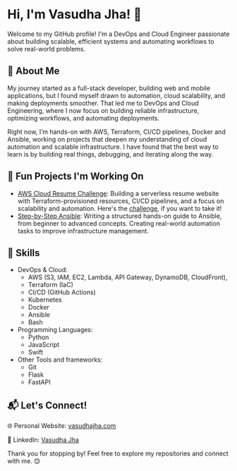 # Hi, I'm Vasudha Jha! 👋

Welcome to my GitHub profile! I'm a DevOps and Cloud Engineer passionate about building scalable, efficient systems and automating workflows to solve real-world problems.

## 🌟 About Me

My journey started as a full-stack developer, building web and mobile applications, but I found myself drawn to automation, cloud scalability, and making deployments smoother. That led me to DevOps and Cloud Engineering, where I now focus on building reliable infrastructure, optimizing workflows, and automating deployments.

Right now, I’m hands-on with AWS, Terraform, CI/CD pipelines, Docker and Ansible, working on projects that deepen my understanding of cloud automation and scalable infrastructure. I have found that the best way to learn is by building real things, debugging, and iterating along the way.

## 🚀 Fun Projects I'm Working On

- [AWS Cloud Resume Challenge](https://github.com/VasudhaJha/aws-cloud-resume-challenge): Building a serverless resume website with Terraform-provisioned resources, CI/CD pipelines, and a focus on scalability and automation. Here's the [challenge](https://cloudresumechallenge.dev/docs/the-challenge/aws/), if you want to take it!
- [Step-by-Step Ansible](https://github.com/VasudhaJha/step-by-step-ansible): Writing a structured hands-on guide to Ansible, from beginner to advanced concepts. Creating real-world automation tasks to improve infrastructure management.

## 🔧 Skills

- DevOps & Cloud:
  - AWS (S3, IAM, EC2, Lambda, API Gateway, DynamoDB, CloudFront),
  - Terraform (IaC)
  - CI/CD (GitHub Actions)
  - Kubernetes
  - Docker
  - Ansible
  - Bash
- Programming Languages:
  - Python
  - JavaScript
  - Swift
- Other Tools and frameworks:
  - Git
  - Flask
  - FastAPI

## 📬 Let's Connect!

🌐 Personal Website: [vasudhajha.com](https://www.vasudhajha.com/)

💼 LinkedIn: [Vasudha Jha](https://www.linkedin.com/in/vasudha-jha/)

Thank you for stopping by! Feel free to explore my repositories and connect with me. 😊
<!---
VasudhaJha/VasudhaJha is a ✨ special ✨ repository because its `README.md` (this file) appears on your GitHub profile.
You can click the Preview link to take a look at your changes.
--->
